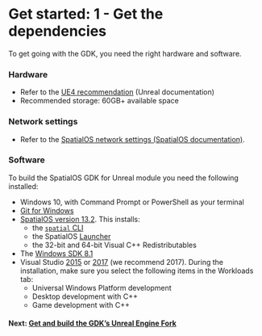 # Get started: 1 - Get the dependencies

To get going with the GDK, you need the right hardware and software.

### Hardware
* Refer to the <a href="https://docs.unrealengine.com/en-US/GettingStarted/RecommendedSpecifications" data-track-link="Clicked UE4 Recommendations|product=Docs|platform=Win|label=Win" target="_blank">UE4 recommendation</a> (Unreal documentation)
* Recommended storage: 60GB+ available space

### Network settings
* Refer to the [SpatialOS network settings (SpatialOS documentation)](https://docs.improbable.io/reference/latest/shared/get-started/requirements#network-settings). 

### Software
To build the SpatialOS GDK for Unreal module you need the following installed:

* Windows 10, with Command Prompt or PowerShell as your terminal
* <a href="https://gitforwindows.org" data-track-link="Clicked GIT for Windows|product=Docs|platform=Win|label=Win" target="_blank">Git for Windows</a>
* [SpatialOS version 13.2](https://console.improbable.io/installer/download/stable/latest/win).
This installs:<br>
    - the [`spatial` CLI](https://docs.improbable.io/reference/latest/shared/spatial-cli-introduction)<br>
    - the SpatialOS [Launcher](https://docs.improbable.io/reference/latest/shared/operate/launcher)<br>
    - the 32-bit and 64-bit Visual C++ Redistributables<br>
* The <a href="https://developer.microsoft.com/en-us/windows/downloads/sdk-archive" data-track-link="Clicked Windows SDK 8.1|product=Docs|platform=Win|label=Win" target="_blank">Windows SDK 8.1</a>
* Visual Studio <a href="https://visualstudio.microsoft.com/vs/older-downloads/" data-track-link="Clicked VS 2015|product=Docs|platform=Win|label=Win" target="_blank">2015</a> or <a href="https://visualstudio.microsoft.com/downloads/2017" data-track-link="Clicked VS 2017|product=Docs|platform=Win|label=Win">2017</a> (we recommend 2017). During the installation, make sure you select the following items in the Workloads tab:<br>
    - Universal Windows Platform development<br>
    - Desktop development with C++<br>
    - Game development with C++

#### Next: [Get and build the GDK’s Unreal Engine Fork]({{urlRoot}}/content/get-started/build-unreal-fork.md)
